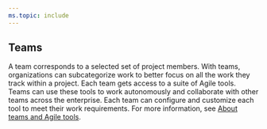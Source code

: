 ```yaml
---
ms.topic: include
---
```



## Teams 

A team corresponds to a selected set of project members. With teams, organizations can subcategorize work to better focus on all the work they track within a project. Each team gets access to a suite of Agile tools. Teams can use these tools to work autonomously and collaborate with other teams across the enterprise. Each team can configure and customize each tool to meet their work requirements. For more information, see [About teams and Agile tools](../../organizations/settings/about-teams-and-settings.md).